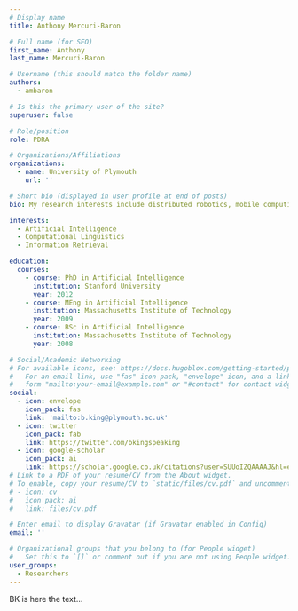 ```yaml
---
# Display name
title: Anthony Mercuri-Baron

# Full name (for SEO)
first_name: Anthony
last_name: Mercuri-Baron

# Username (this should match the folder name)
authors:
  - ambaron

# Is this the primary user of the site?
superuser: false

# Role/position
role: PDRA

# Organizations/Affiliations
organizations:
  - name: University of Plymouth
    url: ''

# Short bio (displayed in user profile at end of posts)
bio: My research interests include distributed robotics, mobile computing and programmable matter.

interests:
  - Artificial Intelligence
  - Computational Linguistics
  - Information Retrieval

education:
  courses:
    - course: PhD in Artificial Intelligence
      institution: Stanford University
      year: 2012
    - course: MEng in Artificial Intelligence
      institution: Massachusetts Institute of Technology
      year: 2009
    - course: BSc in Artificial Intelligence
      institution: Massachusetts Institute of Technology
      year: 2008

# Social/Academic Networking
# For available icons, see: https://docs.hugoblox.com/getting-started/page-builder/#icons
#   For an email link, use "fas" icon pack, "envelope" icon, and a link in the
#   form "mailto:your-email@example.com" or "#contact" for contact widget.
social:
  - icon: envelope
    icon_pack: fas
    link: 'mailto:b.king@plymouth.ac.uk'
  - icon: twitter
    icon_pack: fab
    link: https://twitter.com/bkingspeaking
  - icon: google-scholar
    icon_pack: ai
    link: https://scholar.google.co.uk/citations?user=SUUoIZQAAAAJ&hl=en
# Link to a PDF of your resume/CV from the About widget.
# To enable, copy your resume/CV to `static/files/cv.pdf` and uncomment the lines below.
# - icon: cv
#   icon_pack: ai
#   link: files/cv.pdf

# Enter email to display Gravatar (if Gravatar enabled in Config)
email: ''

# Organizational groups that you belong to (for People widget)
#   Set this to `[]` or comment out if you are not using People widget.
user_groups:
  - Researchers
---
```


BK is here the text...